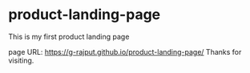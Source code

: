# product-landing-page
This is my first product landing page 

page URL:
https://g-rajput.github.io/product-landing-page/
Thanks for visiting.
